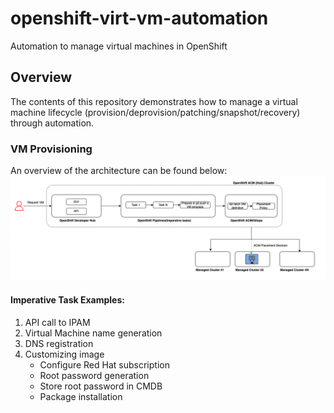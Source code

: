 # openshift-virt-vm-automation
Automation to manage virtual machines in OpenShift

## Overview

The contents of this repository demonstrates how to manage a virtual machine lifecycle (provision/deprovision/patching/snapshot/recovery) through automation.

### VM Provisioning

An overview of the architecture can be found below:
![High Level Architecture](/images/vm-provision-hld-flow-dev-hub.drawio.png)

#### Imperative Task Examples:
1. API call to IPAM 
2. Virtual Machine name generation 
3. DNS registration
4. Customizing image
   - Configure Red Hat subscription 
   - Root password generation 
   - Store root password in CMDB
   - Package installation  